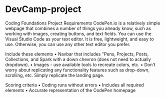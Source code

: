 # DevCamp-project
Coding Foundations Project Requirements
CodePen.io is a relatively simple webpage that combines a number of things you already know, such as working with images, creating buttons, and text fields.
You can use the Visual Studio Code as your text editor. It is free, lightweight, and easy to use. Otherwise, you can use any other text editor you prefer.

Include these elements
•	Navbar that includes "Pens, Projects, Posts, Collections, and Spark with a down chevron (does not need to actually dropdown).
•	Images - use available tools to recreate colors, etc.
•	Don't worry about replicating any functionality features such as drop-down, scrolling, etc. Simply replicate the landing page.

Scoring criteria
•	Coding runs without errors
•	Includes all required elements
•	Accurate representation of the CodePen homepage
